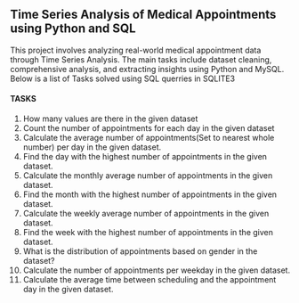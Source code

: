 ## Time Series Analysis of Medical Appointments using Python and SQL

This project involves analyzing real-world medical appointment data through Time Series Analysis. 
The main tasks include dataset cleaning, comprehensive analysis, and extracting insights using Python and MySQL.
Below is a list of Tasks solved using SQL querries in SQLITE3

#### TASKS
1. How many values are there in the given dataset
2. Count the number of appointments for each day in the given dataset
3. Calculate the average number of appointments(Set to nearest whole number) per day in the given dataset.
4. Find the day with the highest number of appointments in the given dataset.
5. Calculate the monthly average number of appointments in the given dataset.
6. Find the month with the highest number of appointments in the given dataset.
7. Calculate the weekly average number of appointments in the given dataset.
8. Find the week with the highest number of appointments in the given dataset.
9. What is the distribution of appointments based on gender in the dataset?
10. Calculate the number of appointments per weekday in the given dataset.
11. Calculate the average time between scheduling and the appointment day in the given dataset.
